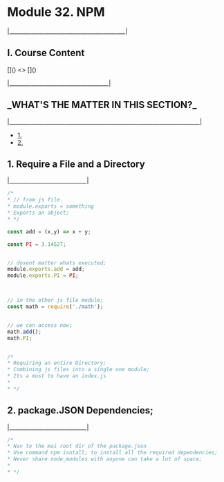 <h1>Module 32. NPM</h1>
<p>|__________________________________________|</p>

<h2>I. Course Content</h2>
[]()
<>
[]()
<p>|____________________________________|</p>


<h2>_WHAT'S THE MATTER IN THIS SECTION?_</h2>
<p>|_____________________________________________________________________|</p>


<p id="goUP"></p>
<ul>
    <li><a href="#u1">1. </a></li>
    <li><a href="#u2">2. </a></li>
</ul>


<h2 id="u1">1. Require a File and a Directory </h2>
<p>|____________________________|</p>

```javascript
/*
* // from js file.
* module.exports = something
* Exports an object;
* */

const add = (x,y) => x + y;

const PI = 3.14527;


// dosent matter whats executed;
module.exports.add = add;
module.exports.PI = PI;



// in the other js file module;
const math = require('./math');


// we can access now;
math.add();
math.PI;


/*
* Requiring an entire Directory; 
* Combining js files into a single one module;
* Its a must to have an index.js
* 
* */
```

<h2 id="u1">2. package.JSON Dependencies;</h2>
<p>|____________________________|</p>

```javascript
/*
* Nav to the mai root dir of the package.json
* Use command npm isntall; to install all the required dependencies;
* Never share node_modules with anyone can take a lot of space;
* 
* */
```
